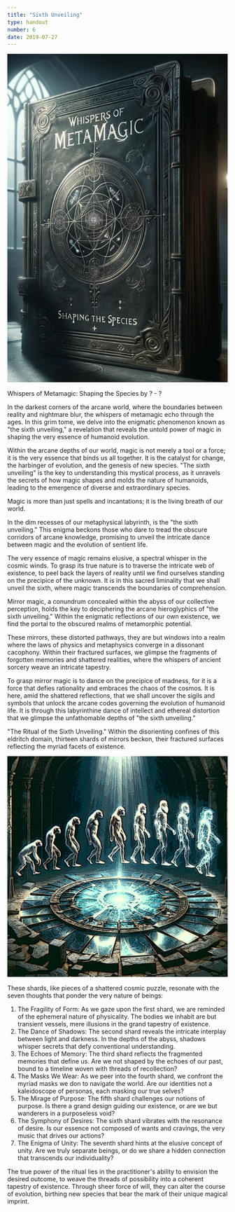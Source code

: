 ```yaml
---
title: "Sixth Unveiling"
type: handout
number: 6
date: 2019-07-27
---
```


![Whispers of Metamagic: Shaping the Species](/assets/images/handouts/sixth-unveiling-01.png)

Whispers of Metamagic: Shaping the Species
by ? - ?

In the darkest corners of the arcane world, where the boundaries between reality and nightmare blur, the whispers of metamagic echo through the ages. In this grim tome, we delve into the enigmatic phenomenon known as "the sixth unveiling," a revelation that reveals the untold power of magic in shaping the very essence of humanoid evolution.

Within the arcane depths of our world, magic is not merely a tool or a force; it is the very essence that binds us all together. It is the catalyst for change, the harbinger of evolution, and the genesis of new species. "The sixth unveiling" is the key to understanding this mystical process, as it unravels the secrets of how magic shapes and molds the nature of humanoids, leading to the emergence of diverse and extraordinary species.

Magic is more than just spells and incantations; it is the living breath of our world.

In the dim recesses of our metaphysical labyrinth, is the "the sixth unveiling." This enigma beckons those who dare to tread the obscure corridors of arcane knowledge, promising to unveil the intricate dance between magic and the evolution of sentient life.

The very essence of magic remains elusive, a spectral whisper in the cosmic winds. To grasp its true nature is to traverse the intricate web of existence, to peel back the layers of reality until we find ourselves standing on the precipice of the unknown. It is in this sacred liminality that we shall unveil the sixth, where magic transcends the boundaries of comprehension.

Mirror magic, a conundrum concealed within the abyss of our collective perception, holds the key to deciphering the arcane hieroglyphics of "the sixth unveiling." Within the enigmatic reflections of our own existence, we find the portal to the obscured realms of metamorphic potential.

These mirrors, these distorted pathways, they are but windows into a realm where the laws of physics and metaphysics converge in a dissonant cacophony. Within their fractured surfaces, we glimpse the fragments of forgotten memories and shattered realities, where the whispers of ancient sorcery weave an intricate tapestry.

To grasp mirror magic is to dance on the precipice of madness, for it is a force that defies rationality and embraces the chaos of the cosmos. It is here, amid the shattered reflections, that we shall uncover the sigils and symbols that unlock the arcane codes governing the evolution of humanoid life. It is through this labyrinthine dance of intellect and ethereal distortion that we glimpse the unfathomable depths of "the sixth unveiling."

"The Ritual of the Sixth Unveiling." Within the disorienting confines of this eldritch domain, thirteen shards of mirrors beckon, their fractured surfaces reflecting the myriad facets of existence.

![circle-06](/assets/images/handouts/circle-06.png)

These shards, like pieces of a shattered cosmic puzzle, resonate with the seven thoughts that ponder the very nature of beings:

1. The Fragility of Form: As we gaze upon the first shard, we are reminded of the ephemeral nature of physicality. The bodies we inhabit are but transient vessels, mere illusions in the grand tapestry of existence.
2. The Dance of Shadows: The second shard reveals the intricate interplay between light and darkness. In the depths of the abyss, shadows whisper secrets that defy conventional understanding.
3. The Echoes of Memory: The third shard reflects the fragmented memories that define us. Are we not shaped by the echoes of our past, bound to a timeline woven with threads of recollection?
4. The Masks We Wear: As we peer into the fourth shard, we confront the myriad masks we don to navigate the world. Are our identities not a kaleidoscope of personas, each masking our true selves?
5. The Mirage of Purpose: The fifth shard challenges our notions of purpose. Is there a grand design guiding our existence, or are we but wanderers in a purposeless void?
6. The Symphony of Desires: The sixth shard vibrates with the resonance of desire. Is our essence not composed of wants and cravings, the very music that drives our actions?
7. The Enigma of Unity: The seventh shard hints at the elusive concept of unity. Are we truly separate beings, or do we share a hidden connection that transcends our individuality?

The true power of the ritual lies in the practitioner's ability to envision the desired outcome, to weave the threads of possibility into a coherent tapestry of existence. Through sheer force of will, they can alter the course of evolution, birthing new species that bear the mark of their unique magical imprint.